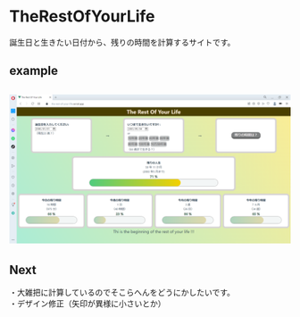# TheRestOfYourLife

誕生日と生きたい日付から、残りの時間を計算するサイトです。

## example

## ![example.png](/public/img/example.png "example.png")

## Next

・大雑把に計算しているのでそこらへんをどうにかしたいです。  
・デザイン修正（矢印が異様に小さいとか）
